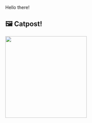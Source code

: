 Hello there!



## 🖼️ Catpost!

<sub>
    <img src="https://cdn2.thecatapi.com/images/X8TAECgIK.png" height="256">
</sub>

